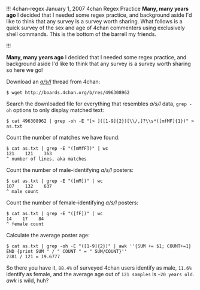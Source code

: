 !!!
4chan-regex
January 1, 2007
4chan Regex Practice
**Many, many years ago** I decided that I needed some regex practice, and background aside I'd like to think that any survey is a survey worth sharing. What follows is a quick survey of the sex and age of 4chan commenters using exclusively shell commands. This is the bottom of the barrell my friends.
<!--no banner-->
!!!


**Many, many years ago** I decided that I needed some regex practice, and background aside I'd like to think that any survey is a survey worth sharing so here we go!

Download an *[a/s/l](http://www.urbandictionary.com/define.php?term=asl)* thread from 4chan:
```
$ wget http://boards.4chan.org/b/res/496308962
```

Search the downloaded file for everything that resembles *a/s/l* data, `grep -oh` options to only display matched text:
```
$ cat 496308962 | grep -oh -E "[> ]([1-9]{2})[\\/,]?\\s*([mfMF]{1})" > as.txt
```

Count the number of matches we have found:
```
$ cat as.txt | grep -E "([mMfF])" | wc
121    121    363
^ number of lines, aka matches
```

Count the number of male-identifying *a/s/l* posters:
```
$ cat as.txt | grep -E "([mM])" | wc
107    132    637
^ male count
````

Count the number of female-identifying *a/s/l* posters:
```
$ cat as.txt | grep -E "([fF])" | wc
14    17    84
^ female count
```

Calculate the average poster age:
```
$ cat as.txt | grep -oh -E "([1-9]{2})" | awk ''{SUM += $1; COUNT+=1} END {print SUM " / " COUNT " = " SUM/COUNT}''
2381 / 121 = 19.6777
```

So there you have it, `88.4%` of surveyed 4chan users identify as male, `11.6%` identify as female, and the average age out of `121 samples` is `~20 years old`. *awk* is wild, huh?
